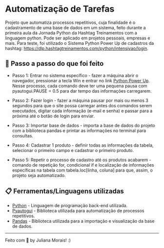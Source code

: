 # Automatização de Tarefas

Projeto que automatiza processos repetitivos, cuja finalidade é o cadastramento de uma base de dados em um sistema, feito durante a primeira aula da Jornada Python da Hashtag Treinamentos com a linguagem python. 
Pode ser aplicado em projetos pessoais, empresas e mais. Para teste, foi utilizado o Sistema Python Power Up de cadastros da hashtag: https://dlp.hashtagtreinamentos.com/python/intensivao/login.

## 🚀 Passo a passo do que foi feito

* Passo 1: Entrar no sistema específico - fazer a máquina abrir o navegador, pressionar a tecla Win e entrar no link [Python Power Up](https://dlp.hashtagtreinamentos.com/python/intensivao/login). Nesse processo,
  cada comando deve ter uma pequena pausa com pyautogui.PAUSE = 0.5 para dar tempo das informações carregarem.
  
* Passo 2: Fazer login - fazer a máquina pausar por mais ou menos 3 segundos para que o site possa carregar antes dos comandos serem executados, digitar cada informação (e-mail e senha) e passar para a próxima até
  o botão de login para enviar.
  
* Passo 3: Importar base de dados - importa a base de dados do projeto com a biblioteca pandas e printar as informações no terminal para consultas.
  
* Passo 4: Cadastrar 1 produto - definir todas as informações da tabela, selecionar o primeiro campo e cadastrar o primeiro produto.

* Passo 5: Repetir o processo de cadastro até os produtos acabarem - comando de repetição for, condicional if e localização de informações específicas na tabela com tabela.loc[linha, coluna] para que, assim, o projeto
  seja automatizado.

## 📋 Ferramentas/Linguagens utilizadas

* [Python](https://www.python.org/doc/) - Linguagem de programação back-end utilizada.
* [Pyautogui](https://pyautogui.readthedocs.io/en/latest/) - Biblioteca utilizada para automatização de processos repetitivos.
* [Pandas](https://pandas.pydata.org/docs/) - Biblioteca utilizada para a importação e visualização da base de dados.

---

Feito com 💜 by Juliana Morais! :)
